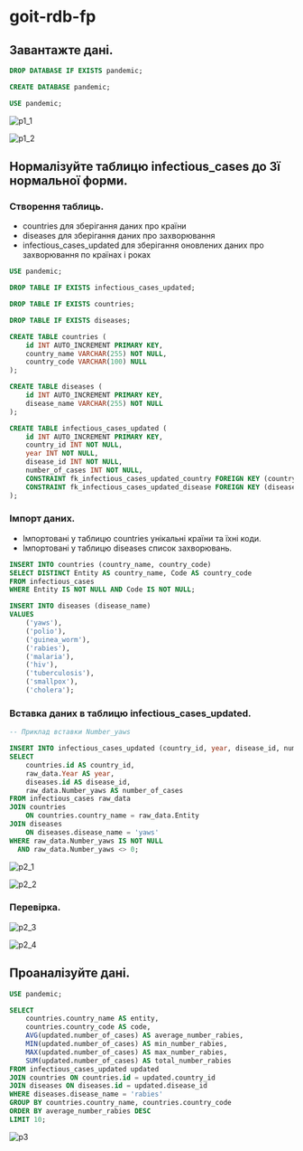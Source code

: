 # goit-rdb-fp

## Завантажте дані.

```sql
DROP DATABASE IF EXISTS pandemic;

CREATE DATABASE pandemic;

USE pandemic;
```

![p1_1](./p1/p1_1.png)

![p1_2](./p1/p1_2.png)

## Нормалізуйте таблицю infectious_cases до 3ї нормальної форми.

### Створення таблиць.

- countries для зберігання даних про країни
- diseases для зберігання даних про захворювання
- infectious_cases_updated для зберігання оновлених даних про захворювання по країнах і роках

```sql
USE pandemic;

DROP TABLE IF EXISTS infectious_cases_updated;

DROP TABLE IF EXISTS countries;

DROP TABLE IF EXISTS diseases;

CREATE TABLE countries (
    id INT AUTO_INCREMENT PRIMARY KEY,
    country_name VARCHAR(255) NOT NULL,
    country_code VARCHAR(100) NULL
);

CREATE TABLE diseases (
    id INT AUTO_INCREMENT PRIMARY KEY,
    disease_name VARCHAR(255) NOT NULL
);

CREATE TABLE infectious_cases_updated (
    id INT AUTO_INCREMENT PRIMARY KEY,
    country_id INT NOT NULL,
    year INT NOT NULL,
    disease_id INT NOT NULL,
    number_of_cases INT NOT NULL,
    CONSTRAINT fk_infectious_cases_updated_country FOREIGN KEY (country_id) REFERENCES countries(id) ON DELETE CASCADE,
    CONSTRAINT fk_infectious_cases_updated_disease FOREIGN KEY (disease_id) REFERENCES diseases(id) ON DELETE CASCADE
);
```

### Імпорт даних.

- Імпортовані у таблицю countries унікальні країни та їхні коди.
- Імпортовані у таблицю diseases список захворювань.

```sql
INSERT INTO countries (country_name, country_code)
SELECT DISTINCT Entity AS country_name, Code AS country_code
FROM infectious_cases
WHERE Entity IS NOT NULL AND Code IS NOT NULL;

INSERT INTO diseases (disease_name)
VALUES
    ('yaws'),
    ('polio'),
    ('guinea_worm'),
    ('rabies'),
    ('malaria'),
    ('hiv'),
    ('tuberculosis'),
    ('smallpox'),
    ('cholera');
```

### Вставка даних в таблицю infectious_cases_updated.

```sql
-- Приклад вставки Number_yaws

INSERT INTO infectious_cases_updated (country_id, year, disease_id, number_of_cases)
SELECT
    countries.id AS country_id,
    raw_data.Year AS year,
    diseases.id AS disease_id,
    raw_data.Number_yaws AS number_of_cases
FROM infectious_cases raw_data
JOIN countries
    ON countries.country_name = raw_data.Entity
JOIN diseases
    ON diseases.disease_name = 'yaws'
WHERE raw_data.Number_yaws IS NOT NULL
  AND raw_data.Number_yaws <> 0;
```

![p2_1](./p2/p2_1.png)

![p2_2](./p2/p2_2.png)

### Перевірка.

![p2_3](./p2/p2_3.png)

![p2_4](./p2/p2_4.png)

## Проаналізуйте дані.

```sql
USE pandemic;

SELECT
    countries.country_name AS entity,
    countries.country_code AS code,
    AVG(updated.number_of_cases) AS average_number_rabies,
    MIN(updated.number_of_cases) AS min_number_rabies,
    MAX(updated.number_of_cases) AS max_number_rabies,
    SUM(updated.number_of_cases) AS total_number_rabies
FROM infectious_cases_updated updated
JOIN countries ON countries.id = updated.country_id
JOIN diseases ON diseases.id = updated.disease_id
WHERE diseases.disease_name = 'rabies'
GROUP BY countries.country_name, countries.country_code
ORDER BY average_number_rabies DESC
LIMIT 10;
```

![p3](./p3/p3.png)
